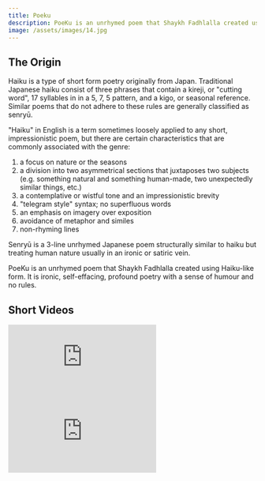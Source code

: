 ```yaml
---
title: Poeku
description: PoeKu is an unrhymed poem that Shaykh Fadhlalla created using Haiku-like form. It is ironic, self-effacing, profound poetry with a sense of humour and no rules.
image: /assets/images/14.jpg
---
```


## The Origin

Haiku is a type of short form poetry originally from Japan. Traditional Japanese haiku consist of three phrases that contain a kireji, or "cutting word", 17 syllables in in a 5, 7, 5 pattern, and a kigo, or seasonal reference. Similar poems that do not adhere to these rules are generally classified as senryū. 

"Haiku" in English is a term sometimes loosely applied to any short, impressionistic poem, but there are certain characteristics that are commonly associated with the genre:

1. a focus on nature or the seasons
2. a division into two asymmetrical sections that juxtaposes two subjects (e.g. something natural and something human-made, two unexpectedly similar things, etc.)
3. a contemplative or wistful tone and an impressionistic brevity
4. "telegram style" syntax; no superfluous words
5. an emphasis on imagery over exposition
6. avoidance of metaphor and similes
6. non-rhyming lines

Senryū is a 3-line unrhymed Japanese poem structurally similar to haiku but treating human nature usually in an ironic or satiric vein.

PoeKu is an unrhymed poem that Shaykh Fadhlalla created using Haiku-like form. It is ironic, self-effacing, profound poetry with a sense of humour and no rules. 

## Short Videos

<iframe class="video-frame-half" src="https://www.youtube.com/embed/0emlEE3sgXg" title="YouTube video player" frameborder="0" allow="accelerometer; autoplay; clipboard-write; encrypted-media; gyroscope; picture-in-picture" allowfullscreen></iframe>

<iframe class="video-frame-half" src="https://www.youtube.com/embed/Y1TKQRT85lY" title="YouTube video player" frameborder="0" allow="accelerometer; autoplay; clipboard-write; encrypted-media; gyroscope; picture-in-picture" allowfullscreen></iframe>